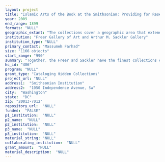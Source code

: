 ```yaml
--- 
layout: project 
title: "Islamic Arts of the Book at the Smithsonian: Providing for Research Across Disciplines"
year: 2009
end_range: 1899
formats: "NULL"
geographic_extant: "The collections cover a geographic area that extends from Afghanistan in the east to North Africa and Spain in the West."
institution: "Freer Gallery of Art and Arthur M. Sackler Gallery"
institution_type: "NULL"
primary_contact: "Massumeh Farhad"
size: "1166 objects"
start_range: "990"
summary: "Together, the Freer and Sackler have the finest collections of illustrated manuscripts from the Islamic world in the U. S. The collections contain extremely rare illustrated texts, tremendous depth in certain formative periods, such as fourteenth-century and sixteenth century Iran, and thematic depth in illustrated copies of the Shanama. These rare texts have no searchable or comprehensive catalogue, yet they could offer an incomparable resource for inter-disciplinary research. The challenge is to produce catalogue records for a museum collection compatible with description standards used by libraries. Comprising 1,200 manuscripts and folios of paintings and calligraphy, the collections include Korans from the late eighth to the late nineteenth centuries, but are especially celebrated for illustrated literary works from Iran. These works include Balami’s Tarikhnama (ca. 1300), probably the earliest extant illustrated world history from the Islamic world, and one of two extant copies in the world of the Divan (collected works) of Sultan Husayn Jalayir (1402), containing the earliest examples of ink drawings from West Asia. The Freer and Sackler also hold the largest repositories in the United States of illustrated texts and individual paintings of the Shahnama (Book of kings) by Firdawsi (d. 1020), the Khamsa (Quintet) by Nizami (d.1209) and the Haft Awrang (Seven thrones) by the fifteenth century poet Jami (d. 1492)."
hc_id: "486"
program: "NULL"
grant_type: "Cataloging Hidden Collections"
project_url: "NULL"
address1:  "Smithsonian Institution"
address2:  "1050 Independence Avenue, Sw"
city:  "Washington"
state:  "DC"
zip: "20013-7012"
repository_url:  "NULL"
funded:  "FALSE"
p1_institution:  "NULL"
p2_name:  "NULL"
p2_institution:  "NULL"
p3_name:  "NULL"
p3_institution:  "NULL"
material_string: "NULL"
collaborating_institution:  "NULL"
grant_amount:  "NULL"
material_description:  "NULL"
---
```

